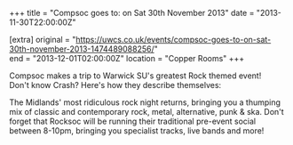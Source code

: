 +++
title = "Compsoc goes to: on Sat 30th November 2013"
date = "2013-11-30T22:00:00Z"

[extra]
original = "https://uwcs.co.uk/events/compsoc-goes-to-on-sat-30th-november-2013-1474489088256/"    
end = "2013-12-01T02:00:00Z"
location = "Copper Rooms"
+++

Compsoc makes a trip to Warwick SU's greatest Rock themed event\!  
Don't know Crash? Here's how they describe themselves:

The Midlands' most ridiculous rock night returns, bringing you a thumping mix of classic and contemporary rock, metal, alternative, punk & ska. Don't forget that Rocksoc will be running their traditional pre-event social between 8-10pm, bringing you specialist tracks, live bands and more\!

